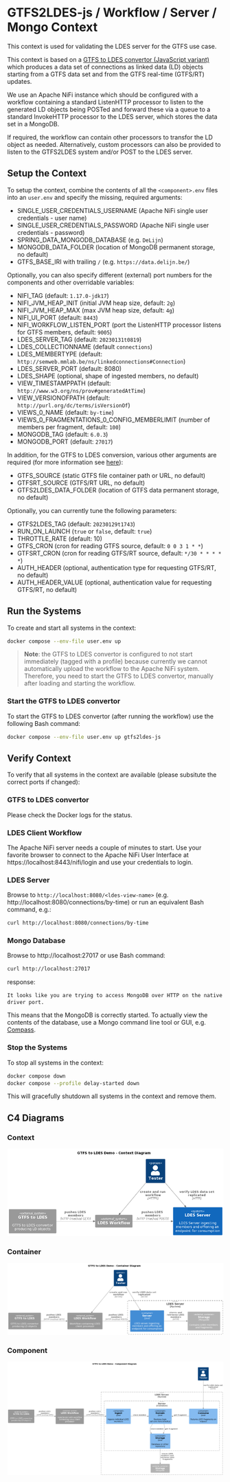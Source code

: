 # GTFS2LDES-js / Workflow / Server / Mongo Context
This context is used for validating the LDES server for the GTFS use case.

This context is based on a [GTFS to LDES convertor (JavaScript variant)](https://github.com/julianrojas87/gtfs2ldes-js) which produces a data set of connections as linked data (LD) objects starting from a GTFS data set and from the GTFS real-time (GTFS/RT) updates.

We use an Apache NiFi instance which should be configured with a workflow containing a standard ListenHTTP processor to listen to the generated LD objects being POSTed and forward these via a queue to a standard InvokeHTTP processor to the LDES server, which stores the data set in a MongoDB.

If required, the workflow can contain other processors to transfor the LD object as needed. Alternatively, custom processors can also be provided to listen to the GTFS2LDES system and/or POST to the LDES server.

## Setup the Context
To setup the context, combine the contents of all the `<component>.env` files into an `user.env` and specify the missing, required arguments:
* SINGLE_USER_CREDENTIALS_USERNAME (Apache NiFi single user credentials - user name)
* SINGLE_USER_CREDENTIALS_PASSWORD (Apache NiFi single user credentials - password)
* SPRING_DATA_MONGODB_DATABASE (e.g. `DeLijn`)
* MONGODB_DATA_FOLDER (location of MongoDB permanent storage, no default)
* GTFS_BASE_IRI with trailing `/` (e.g. `https://data.delijn.be/`)

Optionally, you can also specify different (external) port numbers for the components and other overridable variables:
* NIFI_TAG (default: `1.17.0-jdk17`)
* NIFI_JVM_HEAP_INIT (initial JVM heap size, default: `2g`)
* NIFI_JVM_HEAP_MAX (max JVM heap size, default: `4g`)
* NIFI_UI_PORT (default: `8443`)
* NIFI_WORKFLOW_LISTEN_PORT (port the ListenHTTP processor listens for GTFS members, default: `9005`)
* LDES_SERVER_TAG (default: `20230131t0819`)
* LDES_COLLECTIONNAME (default `connections`)
* LDES_MEMBERTYPE (default: `http://semweb.mmlab.be/ns/linkedconnections#Connection`)
* LDES_SERVER_PORT (default: 8080)
* LDES_SHAPE (optional, shape of ingested members, no default)
* VIEW_TIMESTAMPPATH (default: `http://www.w3.org/ns/prov#generatedAtTime`)
* VIEW_VERSIONOFPATH (default: `http://purl.org/dc/terms/isVersionOf`)
* VIEWS_0_NAME (default: `by-time`)
* VIEWS_0_FRAGMENTATIONS_0_CONFIG_MEMBERLIMIT (number of members per fragment, default: `100`)
* MONGODB_TAG (default: `6.0.3`)
* MONGODB_PORT (default: `27017`)

In addition, for the GTFS to LDES conversion, various other arguments are required (for more information see [here](https://github.com/julianrojas87/gtfs2ldes-js)):
* GTFS_SOURCE (static GTFS file container path or URL, no default)
* GTFSRT_SOURCE (GTFS/RT URL, no default)
* GTFS2LDES_DATA_FOLDER (location of GTFS data permanent storage, no default)

Optionally, you can currently tune the following parameters: 
* GTFS2LDES_TAG (default: `20230129t1743`)
* RUN_ON_LAUNCH (`true` or `false`, default: `true`)
* THROTTLE_RATE (default: 10)
* GTFS_CRON (cron for reading GTFS source, default: `0 0 3 1 * *`)
* GTFSRT_CRON (cron for reading GTFS/RT source, default: `*/30 * * * * *`)
* AUTH_HEADER (optional, authentication type for requesting GTFS/RT, no default)
* AUTH_HEADER_VALUE (optional, authentication value for requesting GTFS/RT, no default)

## Run the Systems
To create and start all systems in the context:
```bash
docker compose --env-file user.env up
```

> **Note**: the GTFS to LDES convertor is configured to not start immediately (tagged with a profile) because currently we cannot automatically upload the workflow to the Apache NiFi system. Therefore, you need to start the GTFS to LDES convertor, manually after loading and starting the workflow.

### Start the GTFS to LDES convertor
To start the GTFS to LDES convertor (after running the workflow) use the following Bash command:
```bash
docker compose --env-file user.env up gtfs2ldes-js
```

## Verify Context
To verify that all systems in the context are available (please subsitute the correct ports if changed):

### GTFS to LDES convertor
Please check the Docker logs for the status.

### LDES Client Workflow
The Apache NiFi server needs a couple of minutes to start. Use your favorite browser to connect to the Apache NiFi User Interface at https://localhost:8443/nifi/login and use your credentials to login.

### LDES Server
Browse to `http://localhost:8080/<ldes-view-name>` (e.g. http://localhost:8080/connections/by-time) or run an equivalent Bash command, e.g.:
```bash
curl http://localhost:8080/connections/by-time
```

### Mongo Database
Browse to http://localhost:27017 or use Bash command:
```bash
curl http://localhost:27017
```
response:
```text
It looks like you are trying to access MongoDB over HTTP on the native driver port.
```
This means that the MongoDB is correctly started. To actually view the contents of the database, use a Mongo command line tool or GUI, e.g. [Compass](https://www.mongodb.com/products/compass).

### Stop the Systems
To stop all systems in the context:
```bash
docker compose down
docker compose --profile delay-started down
```
This will gracefully shutdown all systems in the context and remove them.

## C4 Diagrams

### Context
![context](./artwork/gtfs-demo.context.png)

### Container
![container](./artwork/gtfs-demo.container.png)

### Component
![component](./artwork/gtfs-demo.component.png)
